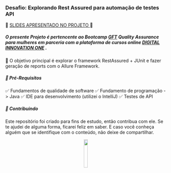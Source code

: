  ### Desafio: Explorando Rest Assured para automação de testes API

📜 [SLIDES APRESENTADO NO PROJETO ](https://academiapme-my.sharepoint.com/:p:/g/personal/kawan_dio_me/EZdKR9y_VuFOnjnEII7LgWQBbh-QXKAWzqvVOeB2cm-roQ?e=73X2qA)📜

##### O presente Projeto é pertencente ao Bootcamp **[GFT](https://www.gft.com/br/pt)** Quality Assurance para mulheres em parceria com a plataforma de cursos online **[DIGITAL INNOVATION ONE](https://web.digitalinnovation.one/)** .

💎 O objetivo principal é explorar o framework RestAssured + JUnit e fazer geração de reports com o Allure Framework.

##### 🛑 Pré-Requisitos

✅ Fundamentos de qualidade de software
✅ Fundamento de programação -> Java
✅ IDE para desenvolvimento (utilizei o IntelliJ)
✅ Testes de API 

##### 🤝 Contribuindo

Este repositório foi criado para fins de estudo, então contribua com ele.
Se te ajudei de alguma forma, ficarei feliz em saber. E caso você conheça alguém que se identifique com o conteúdo, não deixe de compartilhar.





<div align="center"><img src="https://hermes.digitalinnovation.one/tracks/3ae0666b-ad40-4952-be45-5b308a77e360.png" style="width:15%;" /></div>


